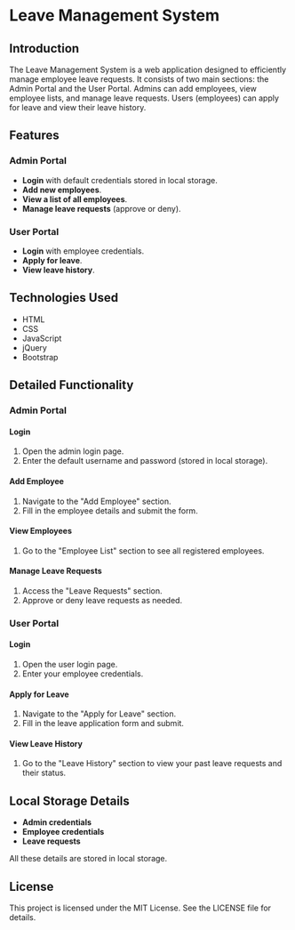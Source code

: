# Leave Management System

## Introduction

The Leave Management System is a web application designed to efficiently manage employee leave requests. It consists of two main sections: the Admin Portal and the User Portal. Admins can add employees, view employee lists, and manage leave requests. Users (employees) can apply for leave and view their leave history.

## Features

### Admin Portal
- **Login** with default credentials stored in local storage.
- **Add new employees**.
- **View a list of all employees**.
- **Manage leave requests** (approve or deny).

### User Portal
- **Login** with employee credentials.
- **Apply for leave**.
- **View leave history**.

## Technologies Used
- HTML
- CSS
- JavaScript
- jQuery
- Bootstrap

## Detailed Functionality

### Admin Portal

#### Login
1. Open the admin login page.
2. Enter the default username and password (stored in local storage).

#### Add Employee
1. Navigate to the "Add Employee" section.
2. Fill in the employee details and submit the form.

#### View Employees
1. Go to the "Employee List" section to see all registered employees.

#### Manage Leave Requests
1. Access the "Leave Requests" section.
2. Approve or deny leave requests as needed.

### User Portal

#### Login
1. Open the user login page.
2. Enter your employee credentials.

#### Apply for Leave
1. Navigate to the "Apply for Leave" section.
2. Fill in the leave application form and submit.

#### View Leave History
1. Go to the "Leave History" section to view your past leave requests and their status.

## Local Storage Details
- **Admin credentials**
- **Employee credentials**
- **Leave requests**

All these details are stored in local storage.

## License
This project is licensed under the MIT License. See the LICENSE file for details.
